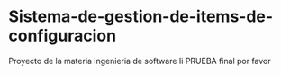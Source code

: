 # Sistema-de-gestion-de-items-de-configuracion
Proyecto de la materia ingenieria de software Ii
PRUEBA final por favor 